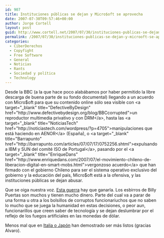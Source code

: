 ```yaml
---
id: 907
title: Instituciones públicas se dejan y Micro$oft se aprovecha
date: 2007-07-30T09:57:46+00:00
author: Jorge Cortell
layout: post
guid: http://www.cortell.net/2007/07/30/instituciones-publicas-se-dejan-y-microoft-se-aprovecha/
permalink: /2007/07/30/instituciones-publicas-se-dejan-y-microoft-se-aprovecha/
categories:
  - CiberDerechos
  - Copyfight
  - Free Software
  - General
  - Noticias
  - Rants
  - Sociedad y polí­tica
  - Technology
---
```

Desde la BBC (a la que hace poco alabábamos por haber permitido la libre descarga de buena parte de su fondo documental) llegando a un acuerdo con Micro$oft para que su contenido online sólo sea visible con <a target="_blank" title="DefectiveByDesign" href="http://www.defectivebydesign.org/blog/BBCcorrupted">un reproductor multimedia privativo y con DRM</a>, hasta las <a target="_blank" title="NoticiasTech" href="http://noticiastech.com/wordpress/?p=4705">manipulaciones que está haciendo en AENOR</a> (España), o <a target="_blank" title="Barrapunto" href="http://barrapunto.com/articles/07/07/17/0752256.shtml">expulsando a IBM y SUN del comité ISO de Portugal</a>, pasando por el <a target="_blank" title="EnriqueDans" href="http://www.enriquedans.com/2007/07/el-movimiento-chileno-de-liberacion-digital-en-smart-mobs.html">vergonzoso acuerdo</a> que han firmado con el gobierno Chileno para ser el sistema operativo exclusivo del gobierno y la educación del paí­s, Micro$oft está a la ofensiva, y las instituciones públicas se dejan abusar.

Que se oiga nuestra voz. <a title="Wired special" target="_blank" href="http://www.wired.com/wired/archive/12.06/free.html">Esta guerra</a> hay que ganarla. Los esbirros de Billy Puertas son muchos y tienen mucho dinero. Parte del cual va a parar de una forma u otra a los bolsillos de corruptos funcionariuchos que no saben lo mucho que se juega la humanidad en estas decisiones, o peor aun, funcionarillos que creen saber de tecnologí­a y se dejan deslumbrar por el reflejo de los fuegos artificiales en las monedas de dólar.

Menos mal que en <a target="_blank" title="El Mundo" href="http://www.elmundo.es/navegante/2007/07/16/tecnologia/1184580539.html">Italia o Japón</a> han demostrado ser más listos (gracias Alvaro).